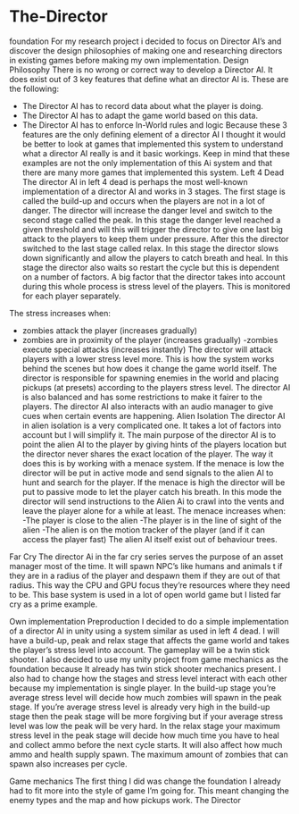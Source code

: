 # The-Director
foundation
For my research project i decided to focus on Director AI’s and discover the design philosophies of making one and researching directors in existing games before making my own implementation.
Design Philosophy
There is no wrong or correct way to develop a Director AI. It does exist out of 3 key features that define what an director AI is. These are the following:
-	The Director AI has to record data about what the player is doing.
-	The Director AI has to adapt the game world based on this data.
-	The Director AI has to enforce In-World rules and logic
Because these 3 features are the only defining element of a director AI I thought it would be better to look at games that implemented this system to understand what a director AI really is and it basic workings. Keep in mind that these examples are not the only implementation of this Ai system and that there are many more games that implemented this system.
Left 4 Dead
The director AI in left 4 dead is perhaps the most well-known implementation of a director AI and works in 3 stages. The first stage is called the build-up and occurs when the players are not in a lot of danger. The director will increase the danger level and switch to the second stage called the peak. In this stage the danger level reached a given threshold and will this will trigger the director to give one last big attack to the players to keep them under pressure. After this the director switched to the last stage called relax. In this stage the director slows down significantly and allow the players to catch breath and heal. In this stage the director also waits so restart the cycle but this is dependent on a number of factors. A big factor that the director takes into account during this whole process is stress level of the players. This is monitored for each player separately. 


The stress increases when:
- zombies attack the player (increases gradually)
- zombies are in proximity of the player (increases gradually)
-zombies execute special attacks (increases instantly)
The director will attack players with a lower stress level more. This is how the system works behind the scenes but how does it change the game world itself. The director is responsible for spawning enemies in the world and placing pickups (at presets) according to the players stress level. The director AI is also balanced and has some restrictions to make it fairer to the players. The director AI also interacts with an audio manager to give cues when certain events are happening. 
Alien Isolation
The director AI in alien isolation is a very complicated one. It takes a lot of factors into account but I will simplify it. The main purpose of the director AI is to point the alien AI to the player by giving hints of the players location but the director never shares the exact location of the player. The way it does this is by working with a menace system. If the menace is low the director will be put in active mode and send signals to the alien AI to hunt and search for the player. If the menace is high the director will be put to passive mode to let the player catch his breath. In this mode the director will send instructions to the Alien Ai to crawl into the vents and leave the player alone for a while at least. 
The menace increases when:
-The player is close to the alien
-The player is in the line of sight of the alien
-The alien is on the motion tracker of the player (and if it can access the player fast)
The alien AI itself exist out of behaviour trees.



Far Cry 
The director Ai in the far cry series serves the purpose of an asset manager most of the time. It will spawn NPC’s like humans and animals t if they are in a radius of the player and despawn them if they are out of that radius. This way the CPU and GPU focus they’re resources where they need to be. This base system is used in a lot of open world game but I listed far cry as a prime example.

Own implementation
Preproduction
I decided to do a simple implementation of a director AI in unity using a system similar as used in left 4 dead. I will have a build-up, peak and relax stage that affects the game world and takes the player’s stress level into account. The gameplay will be a twin stick shooter. I also decided to use my unity project from game mechanics as the foundation because It already has twin stick shooter mechanics present. I also had to change how the stages and stress level interact with each other because my implementation is single player. In the build-up stage you’re average stress level will decide how much zombies will spawn in the peak stage. If you’re average stress level is already very high in the build-up stage then the peak stage will be more forgiving but if your average stress level was low the peak will be very hard. In the relax stage your maximum stress level in the peak stage will decide how much time you have to heal and collect ammo before the next cycle starts. It will also affect how much ammo and health supply spawn. The maximum amount of zombies that can spawn also increases per cycle.






Game mechanics
The first thing I did was change the foundation I already had to fit more into the style of game I’m going for. This meant changing the enemy types and the map and how pickups work.
The Director

